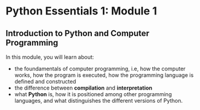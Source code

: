 # Python Essentials 1: Module 1

## Introduction to Python and Computer Programming

In this module, you will learn about:

* the foundamentals of computer programming, i.e, how the computer works, how the program is executed, how the programming language is defined and constructed
* the difference between **compilation** and **interpretation**
* what **Python** is, how it is positioned among other programming languages, and what distinguishes the different versions of Python.